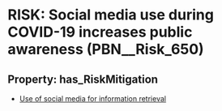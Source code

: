 # RISK: __Social media use during COVID-19 increases public awareness__ (PBN__Risk_650)

## Property: has_RiskMitigation

* [Use of social media for information retrieval](PBN__RiskMitigation_910)

